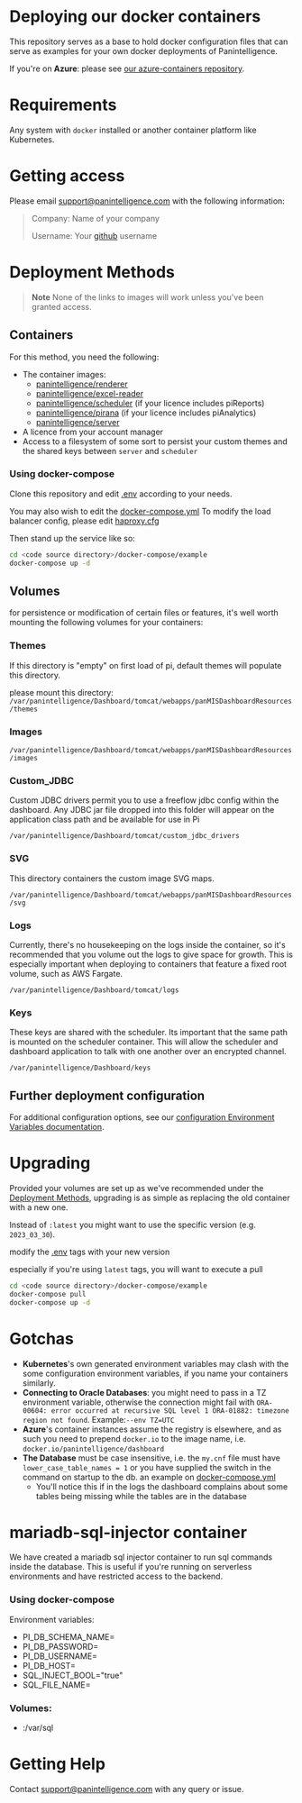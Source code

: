 # Deploying our docker containers

This repository serves as a base to hold docker configuration files that can serve as examples for your own docker deployments of Panintelligence.

If you're on **Azure**: please see [our azure-containers repository](https://github.com/Panintelligence/azure-containers).

# Requirements
Any system with `docker` installed or another container platform like Kubernetes.

# Getting access

Please email support@panintelligence.com with the following information:

> Company: Name of your company
>
> Username: Your [github](https://www.github.com/) username

# Deployment Methods


> **Note**
> None of the links to images will work unless you've been granted access.

## Containers
For this method, you need the following:
* The container images:
  * [panintelligence/renderer](https://github.com/orgs/pi-cr/packages/container/package/renderer)
  * [panintelligence/excel-reader](https://github.com/orgs/pi-cr/packages/container/package/excel-reader)
  * [panintelligence/scheduler](https://github.com/orgs/pi-cr/packages/container/package/scheduler) (if your licence includes piReports)
  * [panintelligence/pirana](https://github.com/orgs/pi-cr/packages/container/package/pirana) (if your licence includes piAnalytics)
  * [panintelligence/server](https://github.com/orgs/pi-cr/packages/container/package/server)
* A licence from your account manager
* Access to a filesystem of some sort to persist your custom themes and the shared keys between `server` and `scheduler`

### Using docker-compose
Clone this repository and edit [.env](docker-compose/example/.env) according to your needs.

You may also wish to edit the [docker-compose.yml](docker-compose/example/docker-compose.yml)
To modify the load balancer config, please edit [haproxy.cfg](docker-compose/example/haproxy/haproxy.cfg)

Then stand up the service like so:
```bash
cd <code source directory>/docker-compose/example
docker-compose up -d
```

## Volumes

for persistence or modification of certain files or features, it's well worth mounting the following volumes for your containers:

### Themes

If this directory is "empty" on first load of pi, default themes will populate this directory.

please mount this directory: `/var/panintelligence/Dashboard/tomcat/webapps/panMISDashboardResources/themes`

### Images

`/var/panintelligence/Dashboard/tomcat/webapps/panMISDashboardResources/images`

### Custom_JDBC
Custom JDBC drivers permit you to use a freeflow jdbc config within the dashboard.  Any JDBC jar file dropped into this folder will appear on the application class path and be available for use in Pi

`/var/panintelligence/Dashboard/tomcat/custom_jdbc_drivers`

### SVG

This directory containers the custom image SVG maps.

`/var/panintelligence/Dashboard/tomcat/webapps/panMISDashboardResources/svg`

### Logs

Currently, there's no housekeeping on the logs  inside the container, so it's recommended that you volume out the logs to give space for growth.  This is especially important when deploying to containers that feature a fixed root volume, such as AWS Fargate.

`/var/panintelligence/Dashboard/tomcat/logs`

### Keys

These keys are shared with the scheduler.  Its important that the same path is mounted on the scheduler container.  This will allow the scheduler and dashboard application to talk with one another over an encrypted channel.

`/var/panintelligence/Dashboard/keys`

## Further deployment configuration
For additional configuration options, see our [configuration Environment Variables documentation](https://panintelligence.atlassian.net/wiki/spaces/PD/pages/34374123/Environment+Variables).


# Upgrading
Provided your volumes are set up as we've recommended under the [Deployment Methods](#deployment-methods), 
upgrading is as simple as replacing the old container with a new one.

Instead of `:latest` you might want to use the specific version (e.g. `2023_03_30`).

modify the [.env](docker-compose/example/.env) tags with your new version

especially if you're using `latest` tags, you will want to execute a pull
```bash
cd <code source directory>/docker-compose/example
docker-compose pull
docker-compose up -d
```


# Gotchas
* **Kubernetes**'s own generated environment variables may clash with the some configuration environment variables, if you name your containers similarly.
* **Connecting to Oracle Databases**: you might need to pass in a TZ environment variable, otherwise the connection might fail with `ORA-00604: error occurred at recursive SQL level 1 ORA-01882: timezone region not found`. Example:`--env TZ=UTC`
* **Azure**'s container instances assume the registry is elsewhere, and as such you need to prepend `docker.io` to the image name, i.e. `docker.io/panintelligence/dashboard`
* **The Database** must be case insensitive, i.e. the `my.cnf` file must have `lower_case_table_names = 1` or you have supplied the switch in the command on startup to the db.  an example on [docker-compose.yml](docker-compose/example/docker-compose.yml)
  * You'll notice this if in the logs the dashboard complains about some tables being missing while the tables are in the database

# mariadb-sql-injector container
We have created a mariadb sql injector container to run sql commands inside the database. This is useful if you're running on serverless environments and have restricted access to the backend.
### Using docker-compose
Environment variables:
  - PI_DB_SCHEMA_NAME=<db schema name>
  - PI_DB_PASSWORD=<db password>
  - PI_DB_USERNAME=<db username>
  - PI_DB_HOST=<db host>
  - SQL_INJECT_BOOL="true"
  - SQL_FILE_NAME=<db sql file>
### Volumes:
 - <sql source directory>:/var/sql


# Getting Help
Contact support@panintelligence.com with any query or issue.
